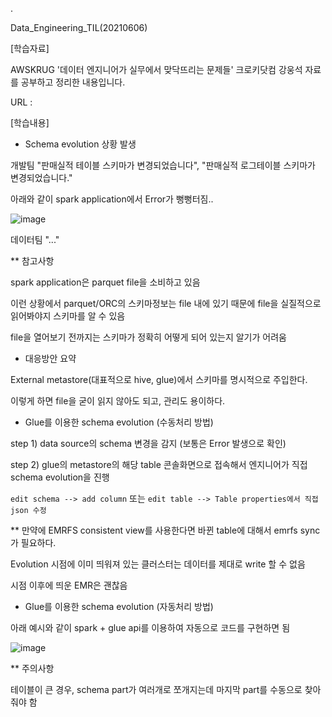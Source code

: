 .

Data_Engineering_TIL(20210606)

[학습자료]

AWSKRUG '데이터 엔지니어가 실무에서 맞닥뜨리는 문제들' 크로키닷컴 강웅석 자료를 공부하고 정리한 내용입니다.

URL : 

[학습내용]

- Schema evolution 상황 발생

개발팀 "판매실적 테이블 스키마가 변경되었습니다", "판매실적 로그테이블 스키마가 변경되었습니다."

아래와 같이 spark application에서 Error가 뻥뻥터짐..

![image](https://user-images.githubusercontent.com/41605276/120914592-199fb800-c6da-11eb-871f-26bee869dd68.PNG)

데이터팀 "..."

** 참고사항

spark application은 parquet file을 소비하고 있음

이런 상황에서 parquet/ORC의 스키마정보는 file 내에 있기 때문에 file을 실질적으로 읽어봐야지 스키마를 알 수 있음

file을 열어보기 전까지는 스키마가 정확히 어떻게 되어 있는지 알기가 어려움

- 대응방안 요약

External metastore(대표적으로 hive, glue)에서 스키마를 명시적으로 주입한다.

이렇게 하면 file을 굳이 읽지 않아도 되고, 관리도 용이하다.

- Glue를 이용한 schema evolution (수동처리 방법)

step 1) data source의 schema 변경을 감지 (보통은 Error 발생으로 확인)

step 2) glue의 metastore의 해당 table 콘솔화면으로 접속해서 엔지니어가 직접 schema evolution을 진행

`edit schema --> add column` 또는 `edit table --> Table properties에서 직접 json 수정`

** 만약에 EMRFS consistent view를 사용한다면 바뀐 table에 대해서 emrfs sync가 필요하다.

Evolution 시점에 이미 띄워져 있는 클러스터는 데이터를 제대로 write 할 수 없음

시점 이후에 띄운 EMR은 괜찮음

- Glue를 이용한 schema evolution (자동처리 방법)

아래 예시와 같이 spark + glue api를 이용하여 자동으로 코드를 구현하면 됨

![image](https://user-images.githubusercontent.com/41605276/120914934-01309d00-c6dc-11eb-8026-8ee21874132d.png)

** 주의사항

테이블이 큰 경우, schema part가 여러개로 쪼개지는데 마지막 part를 수동으로 찾아줘야 함
